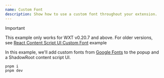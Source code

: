 ```yaml
---
name: Custom Font
description: Show how to use a custom font throughout your extension.
---
```


> [!IMPORTANT]
> This example only works for WXT v0.20.7 and above. For older versions, see [React Content Script UI Custom Font](https://github.com/wxt-dev/examples/tree/main/examples/react-content-ui-custom-font) example

In this example, we'll add custom fonts from [Google Fonts](https://fonts.google.com/) to the popup and a ShadowRoot content script UI.

```sh
pnpm i
pnpm dev
```
